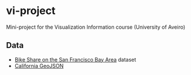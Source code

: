 # vi-project
Mini-project for the Visualization Information course (University of Aveiro)

## Data

- [Bike Share on the San Francisco Bay Area](https://www.kaggle.com/datasets/benhamner/sf-bay-area-bike-share) dataset
- [California GeoJSON](https://github.com/johan/world.geo.json/blob/master/countries/USA/CA.geo.json)
